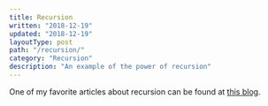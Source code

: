 ```yaml
---
title: Recursion
written: "2018-12-19"
updated: "2018-12-19"
layoutType: post
path: "/recursion/"
category: "Recursion"
description: "An example of the power of recursion"
---
```


One of my favorite articles about recursion can be found at [this blog](https://notnottyler.com/).